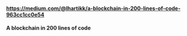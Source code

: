 #### https://medium.com/@lhartikk/a-blockchain-in-200-lines-of-code-963cc1cc0e54
#### A blockchain in 200 lines of code
